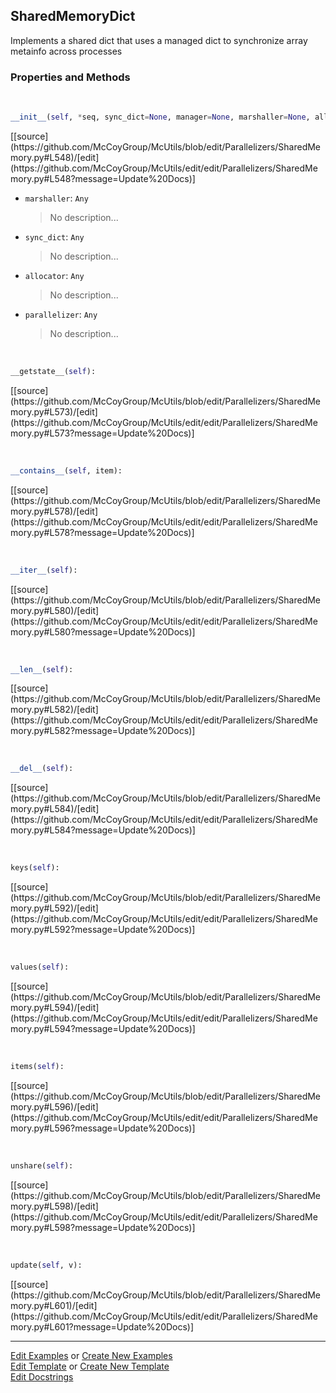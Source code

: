 ## <a id="McUtils.Parallelizers.SharedMemory.SharedMemoryDict">SharedMemoryDict</a>
Implements a shared dict that uses
a managed dict to synchronize array metainfo
across processes

### Properties and Methods
<a id="McUtils.Parallelizers.SharedMemory.SharedMemoryDict.__init__" class="docs-object-method">&nbsp;</a> 
```python
__init__(self, *seq, sync_dict=None, manager=None, marshaller=None, allocator=None, parallelizer=None): 
```
<div class="docs-source-link" markdown="1">
[[source](https://github.com/McCoyGroup/McUtils/blob/edit/Parallelizers/SharedMemory.py#L548)/[edit](https://github.com/McCoyGroup/McUtils/edit/edit/Parallelizers/SharedMemory.py#L548?message=Update%20Docs)]
</div>


- `marshaller`: `Any`
    >No description...
- `sync_dict`: `Any`
    >No description...
- `allocator`: `Any`
    >No description...
- `parallelizer`: `Any`
    >No description...

<a id="McUtils.Parallelizers.SharedMemory.SharedMemoryDict.__getstate__" class="docs-object-method">&nbsp;</a> 
```python
__getstate__(self): 
```
<div class="docs-source-link" markdown="1">
[[source](https://github.com/McCoyGroup/McUtils/blob/edit/Parallelizers/SharedMemory.py#L573)/[edit](https://github.com/McCoyGroup/McUtils/edit/edit/Parallelizers/SharedMemory.py#L573?message=Update%20Docs)]
</div>

<a id="McUtils.Parallelizers.SharedMemory.SharedMemoryDict.__contains__" class="docs-object-method">&nbsp;</a> 
```python
__contains__(self, item): 
```
<div class="docs-source-link" markdown="1">
[[source](https://github.com/McCoyGroup/McUtils/blob/edit/Parallelizers/SharedMemory.py#L578)/[edit](https://github.com/McCoyGroup/McUtils/edit/edit/Parallelizers/SharedMemory.py#L578?message=Update%20Docs)]
</div>

<a id="McUtils.Parallelizers.SharedMemory.SharedMemoryDict.__iter__" class="docs-object-method">&nbsp;</a> 
```python
__iter__(self): 
```
<div class="docs-source-link" markdown="1">
[[source](https://github.com/McCoyGroup/McUtils/blob/edit/Parallelizers/SharedMemory.py#L580)/[edit](https://github.com/McCoyGroup/McUtils/edit/edit/Parallelizers/SharedMemory.py#L580?message=Update%20Docs)]
</div>

<a id="McUtils.Parallelizers.SharedMemory.SharedMemoryDict.__len__" class="docs-object-method">&nbsp;</a> 
```python
__len__(self): 
```
<div class="docs-source-link" markdown="1">
[[source](https://github.com/McCoyGroup/McUtils/blob/edit/Parallelizers/SharedMemory.py#L582)/[edit](https://github.com/McCoyGroup/McUtils/edit/edit/Parallelizers/SharedMemory.py#L582?message=Update%20Docs)]
</div>

<a id="McUtils.Parallelizers.SharedMemory.SharedMemoryDict.__del__" class="docs-object-method">&nbsp;</a> 
```python
__del__(self): 
```
<div class="docs-source-link" markdown="1">
[[source](https://github.com/McCoyGroup/McUtils/blob/edit/Parallelizers/SharedMemory.py#L584)/[edit](https://github.com/McCoyGroup/McUtils/edit/edit/Parallelizers/SharedMemory.py#L584?message=Update%20Docs)]
</div>

<a id="McUtils.Parallelizers.SharedMemory.SharedMemoryDict.keys" class="docs-object-method">&nbsp;</a> 
```python
keys(self): 
```
<div class="docs-source-link" markdown="1">
[[source](https://github.com/McCoyGroup/McUtils/blob/edit/Parallelizers/SharedMemory.py#L592)/[edit](https://github.com/McCoyGroup/McUtils/edit/edit/Parallelizers/SharedMemory.py#L592?message=Update%20Docs)]
</div>

<a id="McUtils.Parallelizers.SharedMemory.SharedMemoryDict.values" class="docs-object-method">&nbsp;</a> 
```python
values(self): 
```
<div class="docs-source-link" markdown="1">
[[source](https://github.com/McCoyGroup/McUtils/blob/edit/Parallelizers/SharedMemory.py#L594)/[edit](https://github.com/McCoyGroup/McUtils/edit/edit/Parallelizers/SharedMemory.py#L594?message=Update%20Docs)]
</div>

<a id="McUtils.Parallelizers.SharedMemory.SharedMemoryDict.items" class="docs-object-method">&nbsp;</a> 
```python
items(self): 
```
<div class="docs-source-link" markdown="1">
[[source](https://github.com/McCoyGroup/McUtils/blob/edit/Parallelizers/SharedMemory.py#L596)/[edit](https://github.com/McCoyGroup/McUtils/edit/edit/Parallelizers/SharedMemory.py#L596?message=Update%20Docs)]
</div>

<a id="McUtils.Parallelizers.SharedMemory.SharedMemoryDict.unshare" class="docs-object-method">&nbsp;</a> 
```python
unshare(self): 
```
<div class="docs-source-link" markdown="1">
[[source](https://github.com/McCoyGroup/McUtils/blob/edit/Parallelizers/SharedMemory.py#L598)/[edit](https://github.com/McCoyGroup/McUtils/edit/edit/Parallelizers/SharedMemory.py#L598?message=Update%20Docs)]
</div>

<a id="McUtils.Parallelizers.SharedMemory.SharedMemoryDict.update" class="docs-object-method">&nbsp;</a> 
```python
update(self, v): 
```
<div class="docs-source-link" markdown="1">
[[source](https://github.com/McCoyGroup/McUtils/blob/edit/Parallelizers/SharedMemory.py#L601)/[edit](https://github.com/McCoyGroup/McUtils/edit/edit/Parallelizers/SharedMemory.py#L601?message=Update%20Docs)]
</div>





___

[Edit Examples](https://github.com/McCoyGroup/McUtils/edit/edit/ci/examples/McUtils/Parallelizers/SharedMemory/SharedMemoryDict.md) or 
[Create New Examples](https://github.com/McCoyGroup/McUtils/new/edit/?filename=ci/examples/McUtils/Parallelizers/SharedMemory/SharedMemoryDict.md) <br/>
[Edit Template](https://github.com/McCoyGroup/McUtils/edit/edit/ci/docs/McUtils/Parallelizers/SharedMemory/SharedMemoryDict.md) or 
[Create New Template](https://github.com/McCoyGroup/McUtils/new/edit/?filename=ci/docs/templates/McUtils/Parallelizers/SharedMemory/SharedMemoryDict.md) <br/>
[Edit Docstrings](https://github.com/McCoyGroup/McUtils/edit/edit/McUtils/Parallelizers/SharedMemory.py?message=Update%20Docs)